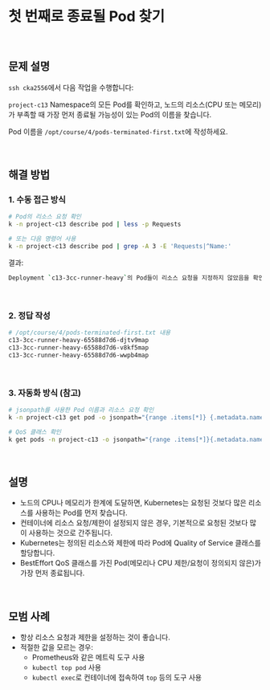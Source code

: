 # 첫 번째로 종료될 Pod 찾기

<br/>

## 문제 설명
`ssh cka2556`에서 다음 작업을 수행합니다:

`project-c13` Namespace의 모든 Pod를 확인하고, 노드의 리소스(CPU 또는 메모리)가 부족할 때 가장 먼저 종료될 가능성이 있는 Pod의 이름을 찾습니다.

Pod 이름을 `/opt/course/4/pods-terminated-first.txt`에 작성하세요.

<br/>

## 해결 방법

### 1. 수동 접근 방식
```bash
# Pod의 리소스 요청 확인
k -n project-c13 describe pod | less -p Requests

# 또는 다음 명령어 사용
k -n project-c13 describe pod | grep -A 3 -E 'Requests|^Name:'
```

결과:
```bash
Deployment `c13-3cc-runner-heavy`의 Pod들이 리소스 요청을 지정하지 않았음을 확인
```

<br/>

### 2. 정답 작성
```bash
# /opt/course/4/pods-terminated-first.txt 내용
c13-3cc-runner-heavy-65588d7d6-djtv9map
c13-3cc-runner-heavy-65588d7d6-v8kf5map
c13-3cc-runner-heavy-65588d7d6-wwpb4map
```

<br/>

### 3. 자동화 방식 (참고)
```bash
# jsonpath를 사용한 Pod 이름과 리소스 요청 확인
k -n project-c13 get pod -o jsonpath="{range .items[*]} {.metadata.name}{.spec.containers[*].resources}{'\n'}"

# QoS 클래스 확인
k get pods -n project-c13 -o jsonpath="{range .items[*]}{.metadata.name} {.status.qosClass}{'\n'}"
```

<br/>

## 설명
- 노드의 CPU나 메모리가 한계에 도달하면, Kubernetes는 요청된 것보다 많은 리소스를 사용하는 Pod를 먼저 찾습니다.
- 컨테이너에 리소스 요청/제한이 설정되지 않은 경우, 기본적으로 요청된 것보다 많이 사용하는 것으로 간주됩니다.
- Kubernetes는 정의된 리소스와 제한에 따라 Pod에 Quality of Service 클래스를 할당합니다.
- BestEffort QoS 클래스를 가진 Pod(메모리나 CPU 제한/요청이 정의되지 않은)가 가장 먼저 종료됩니다.

<br/>

## 모범 사례
- 항상 리소스 요청과 제한을 설정하는 것이 좋습니다.
- 적절한 값을 모르는 경우:
  - Prometheus와 같은 메트릭 도구 사용
  - `kubectl top pod` 사용
  - `kubectl exec`로 컨테이너에 접속하여 `top` 등의 도구 사용

